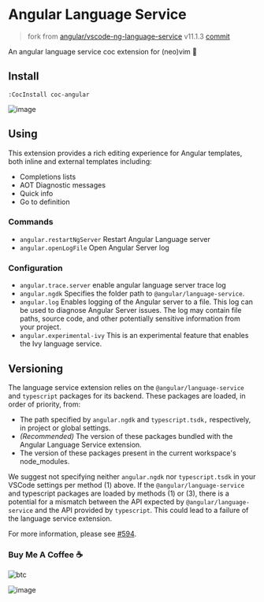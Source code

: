 # Angular Language Service

> fork from [angular/vscode-ng-language-service](https://github.com/angular/vscode-ng-language-service) v11.1.3
> [commit](https://github.com/angular/vscode-ng-language-service/commit/988dd7b4fc4b427757ee46fcb0ed39f43a18892f)

An angular language service coc extension for (neo)vim 💖

## Install

``` vim
:CocInstall coc-angular
```

![image](https://user-images.githubusercontent.com/5492542/55223095-6826b180-5248-11e9-8bca-f0528c456850.png)

## Using

This extension provides a rich editing experience for Angular templates, both inline
and external templates including:

* Completions lists
* AOT Diagnostic messages
* Quick info
* Go to definition

### Commands

- `angular.restartNgServer` Restart Angular Language server
- `angular.openLogFile` Open Angular Server log

### Configuration

- `angular.trace.server` enable angular language server trace log
- `angular.ngdk` Specifies the folder path to `@angular/language-service`.
- `angular.log` Enables logging of the Angular server to a file. This log can be used to diagnose Angular Server issues. The log may contain file paths, source code, and other potentially sensitive information from your project.
- `angular.experimental-ivy` This is an experimental feature that enables the Ivy language service.

## Versioning

The language service extension relies on the `@angular/language-service` and `typescript` packages for its backend. These packages are loaded, in order of priority, from:

- The path specified by `angular.ngdk` and `typescript.tsdk,` respectively, in project or global settings.
- *(Recommended)* The version of these packages bundled with the Angular Language Service extension.
- The version of these packages present in the current workspace's node_modules.

We suggest not specifying neither `angular.ngdk` nor `typescript.tsdk` in your VSCode settings per method (1) above.
If the `@angular/language-service` and typescript packages are loaded by methods (1) or (3), there is a potential
for a mismatch between the API expected by `@angular/language-service` and the API provided by `typescript`.
This could lead to a failure of the language service extension.

For more information, please see [#594](https://github.com/angular/vscode-ng-language-service/issues/594).

### Buy Me A Coffee ☕️

![btc](https://img.shields.io/keybase/btc/iamcco.svg?style=popout-square)

![image](https://user-images.githubusercontent.com/5492542/42771079-962216b0-8958-11e8-81c0-520363ce1059.png)
